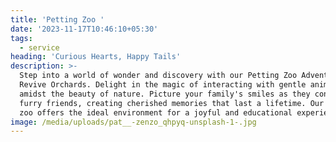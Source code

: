 ```yaml
---
title: 'Petting Zoo '
date: '2023-11-17T10:46:10+05:30'
tags:
  - service
heading: 'Curious Hearts, Happy Tails'
description: >-
  Step into a world of wonder and discovery with our Petting Zoo Adventures at
  Revive Orchards. Delight in the magic of interacting with gentle animals
  amidst the beauty of nature. Picture your family's smiles as they connect with
  furry friends, creating cherished memories that last a lifetime. Our petting
  zoo offers the ideal environment for a joyful and educational experience.
image: /media/uploads/pat__-zenzo_qhpyq-unsplash-1-.jpg
---
```


